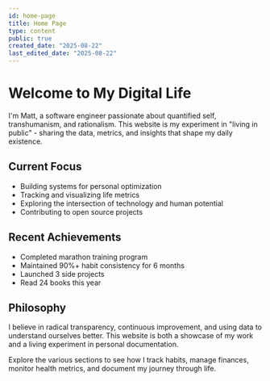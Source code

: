 ```yaml
---
id: home-page
title: Home Page
type: content
public: true
created_date: "2025-08-22"
last_edited_date: "2025-08-22"
---
```


# Welcome to My Digital Life

I'm Matt, a software engineer passionate about quantified self, transhumanism, and rationalism. This website is my experiment in "living in public" - sharing the data, metrics, and insights that shape my daily existence.

## Current Focus

- Building systems for personal optimization
- Tracking and visualizing life metrics
- Exploring the intersection of technology and human potential
- Contributing to open source projects

## Recent Achievements

- Completed marathon training program
- Maintained 90%+ habit consistency for 6 months
- Launched 3 side projects
- Read 24 books this year

## Philosophy

I believe in radical transparency, continuous improvement, and using data to understand ourselves better. This website is both a showcase of my work and a living experiment in personal documentation.

Explore the various sections to see how I track habits, manage finances, monitor health metrics, and document my journey through life.
